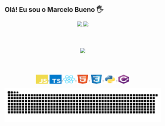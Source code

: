 ## Olá! Eu sou o Marcelo Bueno 🖐️ 

<div align="center">
  <a href="https://github.com/marcelobueno25">
  <img height="180em" src="https://github-readme-stats.vercel.app/api?username=marcelobueno25&show_icons=true&theme=dracula&include_all_commits=true&count_private=true"/>
  <img height="180em" src="https://github-readme-stats.vercel.app/api/top-langs/?username=marcelobueno25&layout=compact&langs_count=7&theme=dracula"/>
</div>
<br>
<div align="center">
  <img height="300em" src="https://c.tenor.com/GP0N7eYvabUAAAAC/lol.gif" style="margin:50px;" /><br>
  
  <div style="display: inline_block"><br>
    <img align="center" alt="Rafa-Js" height="30" width="40" src="https://raw.githubusercontent.com/devicons/devicon/master/icons/javascript/javascript-plain.svg">
    <img align="center" alt="Rafa-Ts" height="30" width="40" src="https://raw.githubusercontent.com/devicons/devicon/master/icons/typescript/typescript-plain.svg">
    <img align="center" alt="Rafa-React" height="30" width="40" src="https://raw.githubusercontent.com/devicons/devicon/master/icons/react/react-original.svg">
    <img align="center" alt="Rafa-HTML" height="30" width="40" src="https://raw.githubusercontent.com/devicons/devicon/master/icons/html5/html5-original.svg">
    <img align="center" alt="Rafa-CSS" height="30" width="40" src="https://raw.githubusercontent.com/devicons/devicon/master/icons/css3/css3-original.svg">
    <img align="center" alt="Rafa-Python" height="30" width="40" src="https://raw.githubusercontent.com/devicons/devicon/master/icons/python/python-original.svg">
    <img align="center" alt="Rafa-Csharp" height="30" width="40" src="https://raw.githubusercontent.com/devicons/devicon/master/icons/csharp/csharp-original.svg">
  </div>
  
</div>
  
![Snake animation](https://github.com/marcelobueno25/marcelobueno25/blob/output/github-contribution-grid-snake.svg)

<!-- ![image](https://c.tenor.com/GP0N7eYvabUAAAAC/lol.gif) -->
<!-- 
No meu tempo livre curto jogar (🎲), ler livros ou estudar (📚) e assistir series (📺).

![image](https://media2.giphy.com/media/KxbHmvL3MGcctzlfdX/giphy.gif?cid=ecf05e47j3erl2k1n67lj6s2bdkn5txeeea1qjzb83rx7zrg&rid=giphy.gif&ct=g)

![image](https://i.pinimg.com/originals/20/c6/58/20c658e4c375268eed59d1c94b61059f.gif) -->


